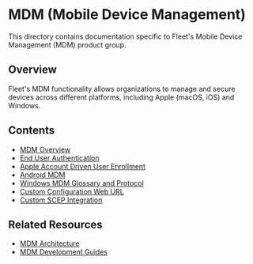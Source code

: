 # MDM (Mobile Device Management)

This directory contains documentation specific to Fleet's Mobile Device Management (MDM) product group.

## Overview

Fleet's MDM functionality allows organizations to manage and secure devices across different platforms, including Apple (macOS, iOS) and Windows.

## Contents

- [MDM Overview](mdm-overview.md)
- [End User Authentication](mdm-end-user-authentication.md)
- [Apple Account Driven User Enrollment](apple-account-driven-user-enrollment.md)
- [Android MDM](android-mdm.md)
- [Windows MDM Glossary and Protocol](windows-mdm-glossary-and-protocol.md)
- [Custom Configuration Web URL](custom-configuration-web-url.md)
- [Custom SCEP Integration](custom-scep-integration.md)

## Related Resources

- [MDM Architecture](../../architecture/mdm/)
- [MDM Development Guides](../../guides/mdm/)